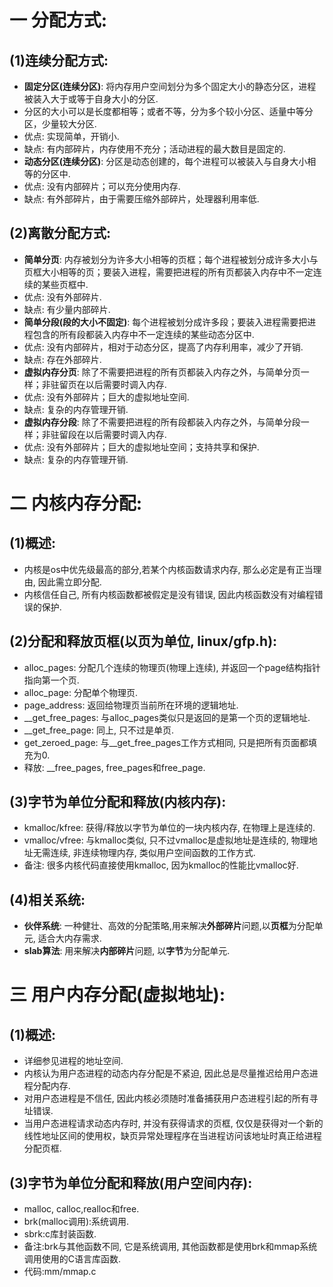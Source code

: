 # 一 分配方式:
## (1)连续分配方式:
- **固定分区(连续分区)**: 将内存用户空间划分为多个固定大小的静态分区，进程被装入大于或等于自身大小的分区.
- 分区的大小可以是长度都相等；或者不等，分为多个较小分区、适量中等分区，少量较大分区.
- 优点: 实现简单，开销小.
- 缺点: 有内部碎片，内存使用不充分；活动进程的最大数目是固定的.
- **动态分区(连续分区)**: 分区是动态创建的，每个进程可以被装入与自身大小相等的分区中.
- 优点: 没有内部碎片；可以充分使用内存.
- 缺点: 有外部碎片，由于需要压缩外部碎片，处理器利用率低.

## (2)离散分配方式:
- **简单分页**: 内存被划分为许多大小相等的页框；每个进程被划分成许多大小与页框大小相等的页；要装入进程，需要把进程的所有页都装入内存中不一定连续的某些页框中.
- 优点: 没有外部碎片.
- 缺点: 有少量内部碎片.
- **简单分段(段的大小不固定)**: 每个进程被划分成许多段；要装入进程需要把进程包含的所有段都装入内存中不一定连续的某些动态分区中.
- 优点: 没有内部碎片，相对于动态分区，提高了内存利用率，减少了开销.
- 缺点: 存在外部碎片.
- **虚拟内存分页**: 除了不需要把进程的所有页都装入内存之外，与简单分页一样；非驻留页在以后需要时调入内存.
- 优点: 没有外部碎片；巨大的虚拟地址空间.
- 缺点: 复杂的内存管理开销.
- **虚拟内存分段**: 除了不需要把进程的所有段都装入内存之外，与简单分段一样；非驻留段在以后需要时调入内存.
- 优点: 没有外部碎片；巨大的虚拟地址空间；支持共享和保护.
- 缺点: 复杂的内存管理开销.

# 二 内核内存分配:
## (1)概述:
- 内核是os中优先级最高的部分,若某个内核函数请求内存, 那么必定是有正当理由, 因此需立即分配.
- 内核信任自己, 所有内核函数都被假定是没有错误, 因此内核函数没有对编程错误的保护.

## (2)分配和释放页框(以页为单位, linux/gfp.h):
- alloc_pages: 分配几个连续的物理页(物理上连续), 并返回一个page结构指针指向第一个页.
- alloc_page: 分配单个物理页.
- page_address: 返回给物理页当前所在环境的逻辑地址.
- __get_free_pages: 与alloc_pages类似只是返回的是第一个页的逻辑地址.
- __get_free_page: 同上, 只不过是单页.
- get_zeroed_page: 与__get_free_pages工作方式相同, 只是把所有页面都填充为0.
- 释放: __free_pages, free_pages和free_page.

## (3)字节为单位分配和释放(内核内存):
- kmalloc/kfree: 获得/释放以字节为单位的一块内核内存, 在物理上是连续的.
- vmalloc/vfree: 与kmalloc类似, 只不过vmalloc是虚拟地址是连续的, 物理地址无需连续, 非连续物理内存, 类似用户空间函数的工作方式.
- 备注: 很多内核代码直接使用kmalloc, 因为kmalloc的性能比vmalloc好.

## (4)相关系统:
- **伙伴系统**: 一种健壮、高效的分配策略,用来解决**外部碎片**问题,以**页框**为分配单元, 适合大内存需求.
- **slab算法**: 用来解决**内部碎片**问题, 以**字节**为分配单元.

# 三 用户内存分配(虚拟地址):
## (1)概述:
- 详细参见进程的地址空间.
- 内核认为用户态进程的动态内存分配是不紧迫, 因此总是尽量推迟给用户态进程分配内存.
- 对用户态进程是不信任, 因此内核必须随时准备捕获用户态进程引起的所有寻址错误.
- 当用户态进程请求动态内存时, 并没有获得请求的页框, 仅仅是获得对一个新的线性地址区间的使用权，缺页异常处理程序在当进程访问该地址时真正给进程分配页框.

## (3)字节为单位分配和释放(用户空间内存):
- malloc, calloc,realloc和free.
- brk(malloc调用):系统调用.
- sbrk:c库封装函数.
- 备注:brk与其他函数不同, 它是系统调用, 其他函数都是使用brk和mmap系统调用使用的C语言库函数.
- 代码:mm/mmap.c
